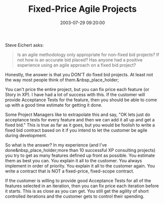 ﻿---
layout: post
title: "Fixed-Price Agile Projects"
comments: false
date: 2003-07-29 09:20:00
categories:
 - Technology
subtext-id: adcf8074-d71b-41b8-9d8f-9c2e745f477a
alias: /blog/Fixed-Price-Agile-Projects.aspx
---


Steve Eichert asks:

> Is an agile methodology only appropriate for non-fixed bid projects? If not how is an accurate bid placed? Has anyone had a positive experience using an agile approach on a fixed bid project? 

Honestly, the answer is that you DON'T do fixed bid projects. At least not the way most people think of them.&nbsp_place_holder;

You can't price the entire project, but you can fix price each feature (or Story in XP). I have had a lot of success with this. If the customer will provide Acceptance Tests for the feature, then you should be able to come up with a good time estimate for getting it done.

Some Project Managers like to extrapolate this and say, "OK lets just do acceptance tests for every feature and then we can add it all up and get a fixed bid." This is true as far as it goes, but you would be foolish to write a fixed bid contract based on it if you intend to let the customer be agile during development.

So what is the answer? In my experience (and I've done&nbsp_place_holder;more than 10 successful XP consulting projects) you try to get as many features defined up front as possible. You estimate them as best you can. You explain it all to the customer. You always implement in order of priority. You explain it all to the customer again. You write a contract that is NOT a fixed-price, fixed-scope contract.

If the customer is willing to provide good Acceptance Tests for all of the features selected in an iteration, then you can fix price each iteration before it starts. This is as close as you can get. You still get the agility of short controlled iterations and the customer gets to control their spending.
